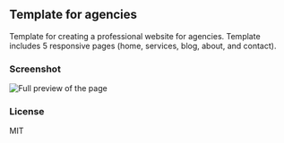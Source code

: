 ## Template for agencies
Template for creating a professional website for agencies.
Template includes 5 responsive pages (home, services, blog, about, and contact).

### Screenshot
![Full preview of the page](/template%20for%20agencies.png)

### License
MIT

